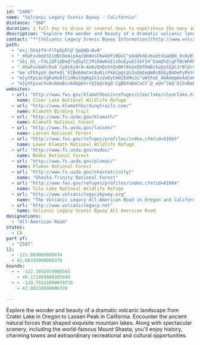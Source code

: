 ```yaml
---
id: "2480"
name: "Volcanic Legacy Scenic Byway - California"
distance: "360"
duration: 1 full day to drive or several days to experience the many adventures along the way.
description: "Explore the wonder and beauty of a dramatic volcanic landscape from Crater Lake in Oregon to Lassen Peak in California. Encounter the ancient natural forces that shaped exquisite mountain lakes. Along with spectacular scenery, including the world-famous Mount Shasta, you'll enjoy history, charming towns and extraordinary recreational and cultural opportunities."
contact: "**[Volcanic Legacy Scenic Byway Information](http://www.volcaniclegacyscenicbyway.org/)**  \r\n \r\n\r\n"
path:
  - "exj_Gtm}fV~FlFpEpDl@`@p@d@~BvA"
  - "_mhwFxvbdVSIc@QsDeAipAqc@mAUsCKwk@YcBDoC^yAd@kXbJmv@tVoa@bN_XnOyBlBmBbCcCvE{@pCg@rBwY|}AoQpy@_BtGuHzW_Vv{@{CzLcLf`@mA~CsCfF}eAn|AkCzCsAhAoAz@wDxAgz@zNm]rHo^nEsMjBoh@rJ}HbAsCTeDh@uCdAmDdBkXhP{DdCkGnFiCpBaDrAeE~@gDFcTAwuC}@eCPgC^wFlBuKxGyT~Nwb@hb@oG`IwGhKoErI_HbPyBrDoA`BaE~DkcAh}@id@ja@aKjLch@rt@yHhKyDdEa]jW_kBrtAe_B|kAcExCiCfBqHfFyHlEeD~AuCpCqHdEUJoJ|E}InEkDfBa@P{DhBoCpAaCjAiJtEaBx@kJxEsIhE}@f@kAd@aJnCg\\~Iq}Axc@{gD~`Asj@tOiWzHke@nMeEhBaCfByCnDsB~DyAdE_A`Fc@lFo@l]_@lKo@xCc@jAyDvHyBdCgB~@}A^o@@oFUcB_@mBaA_C}BoAyBg@sA[mAc@aDOkCYgI{Bgi@]oLEoA[{IMwD?Y@[B_@Hs@Lo@Ps@Na@^m@d@q@lAsAd@m@^y@L]Jg@He@Do@?u@Cm@Gg@SmAoBoIg@}FQ{AIa@IWQi@q@_A}@cAqAuAm@i@WOaA[c@EsA@iIR_ALmBp@{PtIcFfFaC~AsDbAmDXiBd@kBfAeFfEkMxFiEbBuExAoEt@so@zF_C`@_CdAaC~AeDzCsnAlnAwB`BmB~@sCp@oAFwBGyUsCoW{DyJ}@iEs@iSmCaHs@}T_Dsv@wJqLqAms@uJcEe@{BDgCl@mExBgInFyBjAeC~@kDf@_CAoBYkT_IkCk@qBAqIp@gCCmi@iDeQw@yJ\\sHh@_n@pDeDTsCn@uBz@kJlGmBxAu@x@s@fAwEzJoAhBu@r@gCtAeA\\oPfHcTnJaFdDcCrBcDtDiCjDeQ~YiMnS_GbHiJrIiBdC{BtEuG`ReOxd@sDbOaNnq@gExRgCbKwClKw`@zmAet@hyBeIbWgEfL{Kj]mE|LYjBuA|QcAxCmB~C_AfAgMlHwErDiAfAgAxA{ArCmFhMqFtMwAbE{CtMaD~USzCPtQz@t`@N|LEzBo@rDw@~BmGbMu@hBSz@OdAKtDH~JCdBUfB_@~AcAtCo@jA_AfAw\\nXmt@rm@gEtCgFlCeEjAkHxAaV`Eq^zG}C~@sWzOcBlAgDfBiTtMsDlCmDdDaGlHoBxCiBfDiCdG_CnG}kBncG}EhPiA`Gs@dGOtF_@lzBDnNUrg@aElkC[xY^pHfI`dAvDxh@|I~hA`Fzp@~Cj`@lBhW`@bH`EdeBtGhyCdAhb@bD~{AlDtwAvB~aAzAjk@bCljABbFx@nWxBv~@DdFh@pPnAzj@BfEfF`vBn@p\\~Azr@HrGYdZKjGUfE]rCs@rDaAbDm@vAsDhHmE`IwBxCsDdDgWnP_Az@iA|AsAtCy@rDoAhKsDz`@}Eze@sCbZmArIiB`HeM`a@yDfIwC~E{@fB}@dDUzAO~BCnDH|BfBvSJjDnAzq@EbE[|Co@fC{A~CmFjJs@~Au@~C_@~CMfDWvM?xFh@lEdAjDr@xAzG|J`AvBr@tCh@rGb@`Ht@xGpGfa@rIrr@HxEO`D_@zC_AzC}BxE{GtLcDlGuC~GsAhE_Njh@aA`F{Gxb@y@lEmBlHeBzEeBpDqBlDsgAv_Bi@jA_AbDi@bDOfBCxArBr~AR`Ib@xD`@xB|@pDdAnCjBjD~ExHj@tAn@dDLhB?xBe@fEm@|De@rAsAzBiAv@aHzBiHlFsAj@sBpAqDfBm{FjiCsDzB}F`Fk^p`@wIzIoKzJaJfJcVbX_a@zb@cCdDsGbLoLn[mBpDuC|DaDvCyD`CcO~F_IfEqIzGsV|UqFzE}BbBkDrBkEfBmD~@cHx@qBJof@T{k@H_Ff@wCx@eC`AmEpCsBnBqA|AyD`GgDnEuCrCmBpAcD`BeDjAeEp@wFT_AEmBOwCi@sEaB}As@wLmHeAe@wEmAaIScELwD~@wB~@mKvGKRe@XqB|@kAh@}@j@c@d@KVGPGTGf@Eb@Ab@AN{AHcAIi@U}F_FcAYiAPy@f@eG~GmBnCe@dAkCfJeAKiB\\_MlEsEtAiEl@kFJeCMwDm@{DqAiGaDoF_BqEk@}BGgCFmHj@u@EqCe@iCyAmAgA_AsAiAaCq@eCcKgx@[}AiB}G}Pcj@iCqFuBwCmBwBsBgBgGaEwg@w[sDeBsAk@w\\{JuqAq]sCaA_BcAsAoAgB_C_G{LwCaF_DsE{FmGkHmGqm@eg@cj@{d@e\\qV{CeCaC{B_PyQyl@cs@{GsHqVeZiBmCo@yAu@{Bm@sCuNqcB_A_HsAyFoAsDoAuC}B_E{i@qw@yCsEuAyC_AsCmAoGYyE?gF\\mFtA{LNsBLmEMyfAImNKuC]yD_AmJoB}O}B{ScAmGmBiHk@_BsCyFmEiGmm@wh@iNqMgEmFee@ix@{F_JsFgHmD{D_o@mo@_GqFyNmOoFkFaHcFwFgCaDkAoUsGkDm@eE_@{D@cFn@s~Bfl@cGnAmFd@gDDkgAs@qFWcDa@{EgAeRmIgo@c[u[sPmAy@oBcBmByBsC_FoA_DyAyFc@{CeAcNaIgnAcBiUoAe]wEseADidAHe\\EiGYwGc@oE_BeIaBiFqA{CiAqBsC{DcCkCcCqBuRyLkDeCiBsByAwBs@{AcAgC{N}g@uCoIuIiSePm^gWql@wWul@oF{McCgIiAuEeJyf@o@kCcAiCeCwEm`@wo@_i@_}@}AkE}@yEmHg`Ai@yCu@_C}AsCcBqBcDsBgOgIgBs@mBg@cCQiBDiCd@_Bj@{D`CsJtGgCvBg[vSqHrEwH`EqGvCgJhD_MfEyEvBoLzHqGnDsHpC_P`DsC~@oClBeHpGmFfDcDtAaD~@_Ev@uDNgSJ{CPeEj@qBf@cIrCmZxLwOjFcDj@_g@lEiBd@cCdAwFdDiCz@uBRgA?uCa@sC}Ay`Ayu@_vAwgAe^sY}l@_e@wsCc|Be_@mY}F}EwZiVwAqAoBsAgCuAyCkA{PkEeKmBgDy@gGuBiFkCe_@uTcScLk~@yi@kMgHcg@kZoBeAyDyBeFsCoCeA{G_E}IiFcJoFwG}DqDuBeFyCgC{AiCyAmEkC{IeFwIiFwIgFeCyAcBeA_CuAeDoBaJmFgJsFgJqF_HaEaJoFwIgFiDqBgB_AoAk@cC_AaA]sAk@_B{@gJqFiJsFyCiBqAu@aJmFcCgBqG_F_C}AoAu@kJsFcJoFwIgFwBkBuEmC_JmFiJsFqJwFmJuFwD{BmJwFiJqFcJoFgJsFsIcFeJoFsIeFA?cDoBeJoF_EaC}IkFaHaEqJyFoJwFmEkC}IiFqEwCqJeG}H{EYQqAu@e@Ug@Qy@K}@?kEj@[?eF@iA?oHBA}B?S?qE@}B?u@GWIUEIACCCCAEEEAIC_@?Y@]@_D@{HAiFFI?GECCCMAI?eBA_C?wBAaC?kA@eDAwA?gF?cBAWEk@Ik@Om@Qi@MU_@q@QQm@o@IGg@]e@YgB_A{@]wAm@kC_AaBe@aBa@}Ci@eAKw@AsBBiBRgCb@yFlAqABy@I{@Qw@[s@c@o@g@YYq@y@i@{@a@kA[cAcAqD{@wBuAsCaBcCwAkBkCsBsDcC[UqEyCiDyBeD{BmFmDcEiCqCgBoAo@cJ{EoB}AoCkBoEqCUKmAk@_C}@cJaD{Ae@mAa@YGi@SkEuAuC}@m@UwAm@uAm@a@Qu@]iAk@"
  - "sbj_Gt_~fVL}@Fi@De@?s@GyCC]MiEWwKuEizDuEyaECsEF}H`Dam@hZcgFfBcWhRkdCTmIEkCOuC_Dkc@yOw`Ca@oDg@yCa@wAm@uBa@gA[s@m@oA_EuG_@u@cAiCy@iCg@_C]kB]iDKaBIsA?{`@DaDKgI?O@oDCyPAoNCaHDsPFwPF{MB}G^kbABkI@yEB_J@m@?m@DoIBiHBiGBiFDmGHkMDaJDuHDcJFeLfE{aIMe\\S{OK}TrAa_ET_c@lA}mF|HaLxBsClDgDdGaF`C_CfT{VhjBwuBnf@mk@nSkUvBsCbEeH~A{BdOaQdFxJrU@?v{AB|`@J~\\?lBgAj_@GlIDfH~@v^HfsEHvyAIrHfER~AArBQrTgDjQ}@vHMjDBhNl@nI`AvGbAdPhEjHl@vEAvFYrFq@bDy@xC[fACdAD|A^vCpAzBl@pCXlCa@bYqIjBUtHc@bRHpLlBlCJdA@tIa@jOF|AVvG`BhBJ~@KxAe@bTuHbCm@rBUhCClBF`[fDnFF`DS~AYtF{A~GcC~EaArFg@tGwA`Cs@hOgLnF}EdBqBpByArAa@`ZkDtABdGx@pBLbOj@fItA`Gp@nNLpALzC|@vDnBxBp@hA@hAIxEsAvBBhC|@nPtGrA\\xBH`HUnL_BrCg@`CeA`FkDhAe@vGMxCSxNyDhSmChHyBnCe@rBK~Y[hNj@~@?zAW|Am@vAgAdAkAbAsBZeAb@{B^cDNmCRgA~CsG~@sAf@e@n@YxAKlAb@dBxAdAf@a@`EGhBVlUd@dCbA|An@`@r@RjOlDzI~BhQrGjPfHlARlE?bCL~QxEhC^`ZfAlBY~Am@zIeHr@UjBClA^bDxCzAr@vK|ArG?dI`AdC|@fJtFbBr@|QnGbNpG`D`AtDp@vA@`HaBhAMnDD~HkDx@s@fH{Jt@sA|@yBbEuOb@_Aj@s@v@e@z@WdAAzDVt@C`ASjLsGz@eA|DcGt@q@hAg@x@E|@JjLlChCFxC[pHeB|h@{E|BEfI`@r@Gx@]~SeUzE}D~G{E|AyAfKqP|Tk\\xAyApKmJlDqDnCsDdEkGhAqApOsJ`V{LlBsA~EyEbBoAtYoNnCkCfCyDt@eCZcC^yCXqAbAmCvA{BhZw`@h@qAX{A?mC}AoS|@a@n@}@"
  - "_mhwFxvbdVrDxA`CpAtAjArA~AnKvQnDzGt@xBRfAh@xEDfDmBzSu@zGIpCJrBl@rCn@xAhAtAhBhAl@NfOjCpE`AbMjFdD`CrBjCbAlB|E|MdCdElAlAxExDls@~h@fM`JfB`BfUbXtAz@rDdBrAfAzC~DfBlA|@|@n@`Aj@xApBtKn@pCdA`CfBzBtA~@vBx@dNvEtwAtg@rBdA|CtBbElElCbEnChGfC`IzNlh@h@lCTpBZnKVzCvKli@rAxD~Nd[x@fDbBzQx@dF~@bE|@jCxGzObFtKr^dy@tAvC|AdCx@bAhC~BbEbD`UpPxDxBpIlBrErAxBxAlBxBt@lAvCzI~BjJzId[lEhKj`@d{@rB|FrC|K~ArFlB`DdLzLxB`DfAdChErL~AxBrBzApFlB~@n@rIpIdB|@nqAx[fBx@pIfGrBpA|B`ArBd@xBRfBDnCKtB[x^gLfC_@jAChC\\N{Af@y@fCcApRgFjAs@fA_BzE{Op@mBz@uAzGeIr@yA\\eBDmAEgBwAaIAmCVeIC{BOmCk@gEqCoM[cCByAh@wEm@_HEsAAeB^oJGaCOmCU}Ac@mB_IcVqDmHaHoMyBaDiByAgDyAmt@{OwCaAa@e@u@yAyAqDcA{AkE_DeB_B{AmBuGiJi@i@iBuAwAg@kAIgEDeBg@s@i@e@{@i@yA_AsD}@gAoAYmFLwGYsBl@cDxCs@d@oAFcDa@aEt@yAa@e@a@Uk@Mw@BaAZy@^e@vAqA~B}A^i@lAsBxAeDh@s@hB}AbFkDrEaGni@gw@`BcBfAo@lCa@z@FbDr@xBAvAQrBk@^U^e@X_AtAsI|EaHhBoD\\yADiAImB_@mBmCuHO_BFgBhJ}Z\\_AhEsBx@gAb@_DT_AfD{ExD}B|@YnA{@~FgGpBmAvBc@pNG~BMlAWnQaGlHkDrPoKhCcDrBwD~@eAlCmB`ImEz@m@pBmCrAaD~Aq@r@e@dGuA|@q@lCsAvAgA`@e@r@kBrD{N|Hof@XeAlAmCnDeFhJgLvAcCtAqC`AmApAy@dAQxRSxALdDbAtE`Ar@@j@[\\_AC_CYa@mBy@{@wBe@aCKgBLeBZ_BVw@n@y@vBg@`@_@r@kAp@{BpAeCxB}E^kBRgDEmFDyCJs@Xm@RUbDaBvJeDbCmAhAgAz@uCtDyQDaAEy@wA}B_@oAK}@DiANs@xAeFr@eB^s@bBeBtAmBl@{ATqA^_CHeBhBkPfBcSf@kEh@cG|@yG^wAhFqOzBmFt@a@rIyCzGi@lBs@lCGnDJzEhAxCDzIgCjAJfAx@tIlMpBfC~FnEz@Jx@KfCmA`AYt@Df@Ph@`@rApBnBzA|OfFhB~@dBjBh@Zx@J`GJz@RjJ`GhA~AX~@`@rCR^r@r@lBjAtArAb@x@xAfEt@fA|EdCxAf@`EP~@Pt@d@bAnAXr@^fDr@pCRrATlFNtJNjBh@xAd@^lAl@t@jAN`@|@zGp@rDFjA?tB]jF\\rDf@~BVf@x@x@fBdA`BZvAIdAHj@d@Vr@NhBHlFUjOPdFYnSv@hD?|BDb@lDnQTbBD`BOr@Yd@yF~GcAzBO~@OjEk@|DcB`FuHrPcAlAs@d@aAXiAPeAEaAQ_By@yAeB_AsCSyBD{@TkAlByCHg@bBcQDyCKyBi@sDGaAF}@ZsAb@eAvEiIZ}@Ny@Cs@Ki@_@y@e@]s@M_ALk@XgAxAc@dA[~Ac@nHi@`CoA~BaKhOqDrKe@`@qD|AyAz@_BxAoBlCYp@O|@o@`JMf@Q^i@Zo@?y@g@}@wAYUoAe@oAKwEd@i@j@UfAFjBlAzGKtEBp@`@vAbCvEX~AHbBZvBv@vBhArAbDJ`@Rl@p@Tl@\\nBdEzLn@lENxELp@h@x@jBd@\\TBNGt@[^e@EwEiB]@[`@?p@NXxB~@`Ar@p@jC?fBOdAiB`GyBfG}@r@uAVwBQsAP{BtB{@xCg@tEIdCNdAhChLb@fE^jBZj@t@z@Zb@h@f@XVr@l@f@Rr@R\\Hf@H`@Bx@@|@HjBLXAXG\\MVK`@GfACp@UTIXGr@Kz@QPGRIRMf@c@NIp@YnAk@bBs@NEXCP?PBNJHDHJNNJVDTBN@L?TANANG\\EJIPU`@[`@U`@GVCVAT@TBTDNHPNVRVdAdAPRRVFZ?LCNEPGJGBQFg@HQFIFEBMJKJGPITAVCV?f@DdAARA^CVK`@{AhESn@Mh@CVC^A\\@d@DXBTFRHRVh@RXvBlC`@h@P\\HZFZBZB\\Af@Cb@Kf@G\\Sb@UZmArAa@`@UPSHSDO@M?s@GM?QDMHIHIJGPCP?NDZDL`@n@p@`@h@Tb@PTHPBP@XAZGj@QRK\\QVGV?J@LDHDJJHJJRDTBb@?LAXE|@GjAEd@G^K^S^QXi@r@QZMXGVSbAGr@AdAP|EDhA?FNz@Pd@^|@N\\J`@Lt@@VAz@@j@Pr@`@nAFPNXPRVP`AbALNNZRf@PVLLH?VAHEDGN[DUBUHc@Rs@JSNSJIJIDCr@]NQJUCm@O_@OK[@q@n@q@`Ae@RyBa@i@k@Cs@Re@^MhAZn@GX_@v@{A^]d@QdARj@n@`@`Dj@~@d@Zp@P~C_@f@Rl@p@jD~AtA`@xGbBdBFhATn@C^QlCsCrEyBXg@NeAEw@IYo@s@aBSuDGk@^Wf@u@xEc@T_@MMMEq@ToBp@cCn@eATSh@MxA?z@Yh@YLQLIJC`AK`D?nBaAlB_@rGuH`CsETWrB{@r@?~B|@nCBpBWrCgAvCL~@Gt@SvC_Bn@@HG^ATD`@NLJBFDT@PE^GLa@`ACHq@xAuAnCMfAHjArBbEj@~BCx@m@dBMtC_@xB?v@Xl@n@j@lE~B|Dz@l@XZr@Gn@]n@y@fAmDxE_A~@yBdAgEz@y@^}@v@oAtBm@n@yDnBoAd@yCj@WL]j@Md@Ar@JfAhBfDhBj@NLr@~@n@rA\\\\`@XzEz@`@AlBsA~DCZGREZQ^KLGXGlCWpCk@jCSt@Kv@Cx@Af@Bh@Hz@Tf@Nd@LX@RANCzDkBbCuAbAmA~@kBRSdA]vAM`ALZh@jCbBr@Td@IlCBxAX^`@Xj@Pv@LtATdAR`@l@j@n@XhAJp@EfBa@n@c@|@y@rCmE~BgBlAq@dC{@dA?nIfBr@@x@?zAa@pAKnEH~AEnDw@rJoEvGqBrTuHxA?x@Xj@`@pAdBh@f@f@Vv@JhBMrCw@rKaH~Ck@tAD^JvEjCr@RtALtKaDlBy@z@q@jE{FhBsC~BgCr@e@vGyBxCeBnDuC|A}@h@QrAMtIx@xCEvFuAn@@dJ~AdBLfGBjKWdE?zDVbCXhCl@jFxCtAVfBWnEqBx@Cr@LnGtDdAdArGlIdOdPbDbDpHfDpE`@~Cj@zIxD|E^rB^lA^t@b@rBbBTVRZN\\\\bAv@]b@MVId@KbHgA~BQ|AFhAVzBjAhBn@rHVdBVh@R~@z@rAxCnBdBpAjB`@|A^|@zElFtBj@xAQfCy@~@?r@JnCzAlDrDXPt@T|Cd@|B|@xAhAnA\\jBS\\Qj@k@p@mBxAcLBqAIuAi@kAs@s@_A]q@GwERs@Sw@g@g@q@]s@[{BJ_K`@uBdBkDNaAC}@u@_CcA{@o@MmEUm@O_BiBsAgC{AiLeBsGGs@C_An@{DBsCW_AsDiIa@}AGaBJaEMqAUq@sAuBwCeCyCkBmH}Cy@k@iAgA}AkBsEaImA_Cg@yAWaBYmE[cBmB{F_@mCO_CC_CNmDbCwQ?sCKuAc@}AoBaEy@aC_@cD?uBd@mFZmAr@_BzH{MhCaDlDwC`JgG~MaInR}LbDqD`JuQ`F}InBmBvH_GnKcJrCwB`IyCxPoHxFmB`Y{KxC_A`LaCjJqCxFeDvSeO|CgD|AkCdAkCvHuSn@cC`[smBx@qEn@gCbA{B~@yCxN_a@xQkf@hBgExAmClCeDlGuGhAeBh@{@~@eClFoObBeDnBgC`DaCbDeBdAYfC]xAIbC@n^tE`AJtB\\jARvBd@~GnAh[xHx\\rGvBRbBSh@QjAeAl@iA`LiXhCeFpAiA`ReMbDsCxAoBbBwCrCmGjE}IjAwBdBiC`CmCpJqH|FsFlBsBpEcGdAmB~Ni]`HgQt@oCRkAF{AhB}}AUeEcDcSUoCz@azAAyEOsA_@qBeIsWyEiPc@_EByBdAoOxL}{A@kBu@{NmC}n@mHqjB?uEZeFxNcjAXeFG_Dk@uDy@yCe@qAsCgG_AmDy@iGMgE?eBNeCZiDf@_Dn@gCbCyHdAaHXaHKsD}BaRyAaKsAiG_@cAuAiCmCwDmAgAmBqAuBs@}YgHcDaAgB_AcHsEkLaJuM{IeKmHwAcA"
  - "me`uFhhyaV_@eFeQi`E{BebAeCmrAuKicFkA{p@c@iGs@kEe@mBcBkEyBmDePyPeYmYmFcGyBwDmFoNyAaCcByBoBgB{D_CyBy@gHqAuBm@}EuBqD}BqC{BuDgEmCeEkCuFw@qByeA_gDyCsGiBiCoGkH_GsJkFcMq@sCm@yDIaBAuDNoCx@qEt@_Cx@_BbAyAjAmAfDsBfCs@xAo@dAgAl@gAj@}BFwCWqBe@{A}@wA_@_@sFeD}A_B}AwBu@eBy@eCoFkUsAeDaDaD{MaKyAmBcAqCk@mDwCsc@Y{Ao@cBsAuByBqBi@mAa@qBCaBbA}NB}AWcE_@cC_@sAs@{Ai@}@wEcFw@sA}@kCm@mDKmCDsHE{CIeAi@qB_@o@e@e@mAw@{GoA}@c@u@o@k@cAe@eBM{ADgBVsA^cAh@y@~CaCx@kAXu@^qCOmCYuAk@yAwDkIgHuMy@gB}@yC[yA}DwXuGqb@iAcG}AmGkEiMoRqf@eX}p@uA_Cqp@ez@gAeBmAgCuT_k@uEmM{AsD_CiEoQgV}B{BiCsBkIoEaI_EcDyB}D{DyB}CwAgCwBsFiBaHw@{E{Hyj@oBdD_Qp`@cBhEcApDy@fEkDr[m@fHSzIDnWKpBY|Bi@hC[tBOpBCrBZnHAlBYfD_@~A_@pAo@hA}AbBsE~CsSzLwE`DqA`BgAjBcAxDwHnk@OrDNzDNpAvArGZbCDdBE~CsAtKIvCLtChAhKNxC?pDMhC[|BgInd@cB`IiBdGaHnRmB~DmKjRmCdE}DzEcW|XoAjCaAfDUtBIlCB|B^`GNtHo@|_AOtHi@rHst@f{Fu@fIWnE_FbiAiAtG_AxCs@~AiB`D_BlBsAlAkIrFcCvBcAlAsD`GkQj\\}BzD}BxC_v@`u@cChCaCbDmAtBaCxF{^hkAmBxEcCpD}JpJwD~DaGrH_ErHmOj\\uClF}E`HmDdEwVl[gFhIcEfJmIhTsUxk@}DrI{JbQ}EnJkvA~eDkg@~jAsWdn@mBlEsCrEyEhFsB|Ak~@vk@qsC|hBqG`FcCdCiElFmCfEsZ|l@iC`EqA|AyjAboA_NlNk[pUiEfEsFdHwErF_a@za@agAdaAcChDuZvj@yd@|bA{m@liAgEdHkrAhsBiBtDcBxEuBfIeOnq@qBfJeCfOcB~Nc@dFwIzqAy@xFoBtJa@lCQxCEdDTlC\\zB|HnXrEhOhAfChApBvC~DzBtBvTzNhClBfBjBhCnExAxDnNdd@d@dB^bCJpBBfDmJdnAaBvWyU|eHa@lHc@zDaArF{RpeAwWhxAoDpQqDlTy@`Gs@nHu@tKsDto@o@rGsA`HsEhSe@jBmAlDgCzEoB`CqF|Fw@fAw@pBm@fCeBbO]xAiAnC_AvAeBfBiOtKqCjC}A~BeArBiItTyAtCiAjBaCnC_BxAw~@fm@gAfAgCdD}QpX_D~DuDtCw]hUuAbBu@zAW`AwEzVi@lBy@dBoAxAmAz@e_@tSw@|@q@fAi@jBOfAErBHlBJx@b@vAvAzBtAdA`EnBxAb@dC`@vDJdSaBvEf@rA@nBU|Cq@bC[bEQnQ^vGdB|@F~EQbOx@fKM|AMxEcAfBG|ALnBh@rBnAt@v@`BlCj@xA^`BZxCFrBIxCs@zE{Nn}@cAlImFnk@?@"
  - "m}ytFpiacVgKoHuD{CidAut@qKgIk]cVwDyCmH{EeMuJu^oW}FwE_AkAm@qAeAoCmCsQ_@uEi@{Ei@_H_@uGe@sQIuF@aGFsGj@oT|Ec~A?uDK_CYsB_AuEuO_p@gB{Gi@mDQ_GV{El@_Ex@{BhByCxTkV~o@}t@fEqIxAyFz@iFb@_FH{I[uG]yCwAoHa`AcmEkQi`AwAoIa@mDMuFTsL~HmpBK}t@m@mnBHmHVoCx@_ElAaDn@eAzCyChEmDnByDl@{ATeATgBHqD?{C"
  - "m}ytFpiacVvAcAbmBivAdb@eYrr@}b@rXgQ`CgBbFmEnCuCt`@_e@n^}b@`D{DxBaD|FaLbg@_kA|W_g@fcAmiBtAaDjAyEd@gClp@aaGdB{LtOcw@|YcxAr@sBbAwBdAuAbAw@~As@fBe@lCMnBPlV`Gt@FtB?lAQpDoAh@_@z@_At[wb@bBoCTm@XqA^wBTwM\\aDbG{Uh@sEHyCXk[yh@fDaEUmC_AoSaJsAgAqCqDk@e@aKsE{JcGmDyAiDm@cAB_B\\gBFiCS}HuBwAm@yXyNy`As`@w@W{BGeALmSlFgLfHc@^sAdBgDzH_QbNqGjJ{BxAyBZgDDcCs@sCg@eAHcAPcBx@cAjAeAz@}B~@y@DkAEgDoAsCy@qH}AiCJwGrAqDRkNGoK_@{AFoAX_HpCeObEkQrCuGn@qB]uAg@iEmDk@S}CWaCDwKrCiAr@k@l@}B~F}B`Cy@d@_@Lw@DiFYoDDwB^i@ZoDdDsO`QyCrCiH~EwDr@wBLgSs@oB_@uSsMoNqImFqCsEmBoKaDgIeBcEk@oSgB_B_@gAk@y@u@e@w@cCmIy@yAy@s@yAm@kFw@kNo@iAe@yAyA_AeCOkCBcp@GsYu@eDw@eBu@_AsD_Do@{@c@_A_A{CmK_a@W_CBwANyAtAiEb@qBLyBGsAQ{@Wk@q@k@o@Mg@CqKhAo@?c@Oo@a@_@e@Yu@U}A{C|A{EtAwWjE}ExA{CXcFD"
websites:
  - url: "http://www.fws.gov/klamathbasinrefuges/clearlake/clearlake.html"
    name: Clear Lake National Wildlife Refuge
  - url: "http://www.klamathbirdingtrails.com/"
    name: Klamath Birding Trail
  - url: "http://www.fs.usda.gov/klamath/"
    name: Klamath National Forest
  - url: "http://www.fs.usda.gov/lassen/"
    name: Lassen National Forest
  - url: "http://www.fws.gov/refuges/profiles/index.cfm?id=81663"
    name: Lower Klamath National Wildlife Refuge
  - url: "http://www.fs.usda.gov/modoc/"
    name: Modoc National Forest
  - url: "http://www.fs.usda.gov/plumas/"
    name: Plumas National Forest
  - url: "http://www.fs.usda.gov/shastatrinity/"
    name: "Shasta-Trinity National Forest"
  - url: "http://www.fws.gov/refuges/profiles/index.cfm?id=81664"
    name: Tule Lake National Wildlife Refuge
  - url: "http://www.volcaniclegacybyway.org"
    name: "The Volcanic Legacy All-American Road in Oregon and California"
  - url: "http://www.volcaniclegacy.net"
    name: Volcanic Legacy Scenic Byway All American Road
designations:
  - "All-American Road"
states:
  - CA
part of:
  - "2587"
ll:
  - -121.889069000434
  - 42.00339900006378
bounds:
  - - -122.3892970000565
    - 40.171989000392045
  - - -120.75521099978778
    - 42.00339900006378

---
```


Explore the wonder and beauty of a dramatic volcanic landscape from Crater Lake in Oregon to Lassen Peak in California. Encounter the ancient natural forces that shaped exquisite mountain lakes. Along with spectacular scenery, including the world-famous Mount Shasta, you'll enjoy history, charming towns and extraordinary recreational and cultural opportunities.
